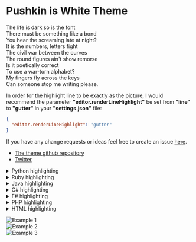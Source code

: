 # Pushkin is White Theme

The life is dark so is the font  
There must be something like a bond  
You hear the screaming late at night?  
It is the numbers, letters fight  
The civil war between the curves  
The round figures ain't show remorse  
Is it poetically correct  
To use a war-torn alphabet?  
My fingers fly across the keys  
Can someone stop me writing please.  


In order for the highlight line to be exactly as the picture, I would recommend the parameter **"editor.renderLineHighlight"** be set from **"line"** to **"gutter"** in your **"settings.json"** file:
```json
{
  "editor.renderLineHighlight": "gutter"
}
```  

If you have any change requests or ideas feel free to create an issue [here](https://github.com/llatigid/Pushkin-is-White-Theme/issues).
* [The theme github repository](https://github.com/llatigid/Pushkin-is-White-Theme)
* [Twitter](https://twitter.com/ISPushkin)

<details>
  <summary>Python highlighting</summary>  
    [github source image](https://raw.githubusercontent.com/llatigid/Pushkin-is-White-Theme/master/media/pushkin-is-white-example-python.png)  
  
![Example 1](https://raw.githubusercontent.com/llatigid/Pushkin-is-White-Theme/master/media/pushkin-is-white-example-python.png)
</details>

<details>
  <summary>Ruby highlighting</summary>  
    [github source image](https://raw.githubusercontent.com/llatigid/Pushkin-is-White-Theme/master/media/pushkin-is-white-example-ruby.png)  
  
![Example 1](https://raw.githubusercontent.com/llatigid/Pushkin-is-White-Theme/master/media/pushkin-is-white-example-ruby.png)
</details>

<details>
  <summary>Java highlighting</summary>  
    [github source image](https://raw.githubusercontent.com/llatigid/Pushkin-is-White-Theme/master/media/pushkin-is-white-example-java.png)  
  <p>
![Example 1](https://raw.githubusercontent.com/llatigid/Pushkin-is-White-Theme/master/media/pushkin-is-white-example-java.png)
</p></details>

<details>
  <summary>C# highlighting</summary>  
    [github source image](https://raw.githubusercontent.com/llatigid/Pushkin-is-White-Theme/master/media/pushkin-is-white-example-c%23.png)  
  <p>
![Example 1](https://raw.githubusercontent.com/llatigid/Pushkin-is-White-Theme/master/media/pushkin-is-white-example-c%23.png)
</p></details>

<details>
  <summary>F# highlighting</summary>  
    [github source image](https://raw.githubusercontent.com/llatigid/Pushkin-is-White-Theme/master/media/pushkin-is-white-example-f%23.png)  
  <p>
![Example 1](https://raw.githubusercontent.com/llatigid/Pushkin-is-White-Theme/master/media/pushkin-is-white-example-f%23.png)
</p></details>

<details>
  <summary>PHP highlighting</summary>  
    [github source image](https://raw.githubusercontent.com/llatigid/Pushkin-is-White-Theme/master/media/pushkin-is-white-example-php.png)  
  <p>
![Example 1](https://raw.githubusercontent.com/llatigid/Pushkin-is-White-Theme/master/media/pushkin-is-white-example-php.png)
</p></details>

<details>
  <summary>HTML highlighting</summary>  
    [github source image](https://raw.githubusercontent.com/llatigid/Pushkin-is-White-Theme/master/media/pushkin-is-white-example-html.png)  
  <p>
![Example 1](https://raw.githubusercontent.com/llatigid/Pushkin-is-White-Theme/master/media/pushkin-is-white-example-html.png)
</p></details>

![Example 1](https://raw.githubusercontent.com/llatigid/Pushkin-is-White-Theme/master/media/pushkin-is-white-example-js-1.png)  
![Example 2](https://raw.githubusercontent.com/llatigid/Pushkin-is-White-Theme/master/media/pushkin-is-white-example-js-2.png)  
![Example 3](https://raw.githubusercontent.com/llatigid/Pushkin-is-White-Theme/master/media/pushkin-is-white-example-js-3.png)  
